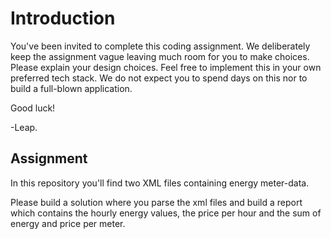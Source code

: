 # Introduction

You've been invited to complete this coding assignment. We deliberately keep the assignment vague leaving much room for you to make choices. Please explain your design choices. Feel free to implement this in your own preferred tech stack.
We do not expect you to spend days on this nor to build a full-blown application.

Good luck!

-Leap.

## Assignment

In this repository you'll find two XML files containing energy meter-data. 

Please build a solution where you parse the xml files and build a report which contains the hourly energy values, the price per hour and the sum of energy and price per meter.
